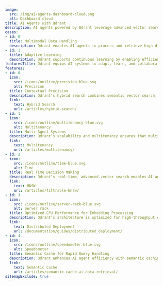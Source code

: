 ```yaml
---
image: 
  src: /img/ai-agents-dashboard-cloud.png
  alt: Dashboard cloud
title: AI Agents with Qdrant
description: AI agents powered by Qdrant leverage advanced vector search to access and retrieve high-dimensional data in real-time, enabling intelligent, Agentic-RAG driven, multi-step decision-making across dynamic environments.
cases:
- id: 0
  title: Multimodal Data Handling
  description: Qdrant enables AI agents to process and retrieve high-dimensional vectors from diverse data types (text, images, audio), supporting more comprehensive decision-making in multimodal environments.
- id: 1
  title: Adaptive Learning
  description: Qdrant supports continuous learning by enabling efficient vector retrieval and updates, allowing agents to learn and evolve based on real-time interactions and new data points.
featuresTitle: Qdrant equips AI systems to adapt, learn, and collaborate efficiently.
features:
- id: 0
  icon: 
    src: /icons/outline/precision-blue.svg
    alt: Precision
  title: Contextual Precision
  description: Qdrant’s hybrid search combines semantic vector search, lexical search, and metadata filtering, enabling AI Agents to retrieve highly relevant and contextually precise information. This enhances decision-making by allowing agents to leverage both meaning-based and keyword-based strategies, ensuring accuracy and relevance for complex queries in dynamic environments.
  link:
    text: Hybrid Search
    url: /articles/hybrid-search/
- id: 1
  icon:
    src: /icons/outline/multitenancy-blue.svg
    alt: Multitenancy
  title: Multi-Agent Systems
  description: Qdrant’s scalability and multitenancy ensures that multiple agents can collaborate in distributed systems, enabling seamless coordination and communication - key for Agentic RAG workflows.
  link:
    text: Multitenancy
    url: /articles/multitenancy/
- id: 2
  icon:
    src: /icons/outline/time-blue.svg
    alt: Time
  title: Real Time Decision Making
  description: Qdrant’s real-time, advanced vector search enables AI agents to act instantly on live data, which is crucial for time-sensitive, autonomous decision-making.
  link:
    text: HNSW
    url: /articles/filtrable-hnsw/
- id: 3
  icon:
    src: /icons/outline/server-rack-blue.svg
    alt: Server rack
  title: Optimized CPU Performance for Embedding Processing
  description: Qdrant’s architecture is optimized for high-throughput embedding processing, minimizing CPU load and preventing performance bottlenecks. This enables AI agents in Agentic RAG workflows to execute complex, multi-step tasks efficiently, ensuring smooth operation even at scale.
  link:
    text: Distributed Deployment
    url: /documentation/guides/distributed_deployment/
- id: 4
  icon:
    src: /icons/outline/speedometer-blue.svg
    alt: Speedometer
  title: Semantic Cache for Rapid Query Handling
  description: Qdrant enhances AI agent efficiency with semantic caching, which preserves results of queries based on semantic equivalence rather than exact matches. This method reduces query processing times and system load by reusing previously computed answers, essential for high-throughput AI applications.
  link:
    text: Semantic Cache
    url: /articles/semantic-cache-ai-data-retrieval/
sitemapExclude: true
---
```

